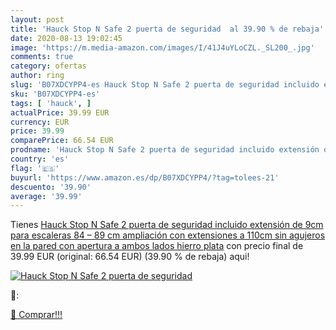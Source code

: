 ```yaml
---
layout: post
title: 'Hauck Stop N Safe 2 puerta de seguridad  al 39.90 % de rebaja'
date: 2020-08-13 19:02:45
image: 'https://m.media-amazon.com/images/I/41J4uYLoCZL._SL200_.jpg'
comments: true
category: ofertas
author: ring
slug: 'B07XDCYPP4-es Hauck Stop N Safe 2 puerta de seguridad incluido extensión...'
sku: 'B07XDCYPP4-es'
tags: [ 'hauck', ]
actualPrice: 39.99 EUR
currency: EUR
price: 39.99
comparePrice: 66.54 EUR
prodname: 'Hauck Stop N Safe 2 puerta de seguridad incluido extensión de 9cm  para escaleras 84 – 89 cm  ampliación con extensiones a 110cm  sin agujeros en la pared  con apertura a ambos lados  hierro  plata'
country: 'es'
flag: '🇪🇸'
buyurl: 'https://www.amazon.es/dp/B07XDCYPP4/?tag=tolees-21'
descuento: '39.90'
average: '39.99'
---
```


Tienes [Hauck Stop N Safe 2 puerta de seguridad incluido extensión de 9cm  para escaleras 84 – 89 cm  ampliación con extensiones a 110cm  sin agujeros en la pared  con apertura a ambos lados  hierro  plata](https://www.amazon.es/dp/B07XDCYPP4/?tag=tolees-21) con precio final de  39.99 EUR (original: 66.54 EUR) (39.90 %  de rebaja) aqui!

[![Hauck Stop N Safe 2 puerta de seguridad ](https://m.media-amazon.com/images/I/41J4uYLoCZL._SL200_.jpg)](https://www.amazon.es/dp/B07XDCYPP4/?tag=tolees-21)

🔎:


[🛒 Comprar!!!](https://www.amazon.es/dp/B07XDCYPP4/?tag=tolees-21)
